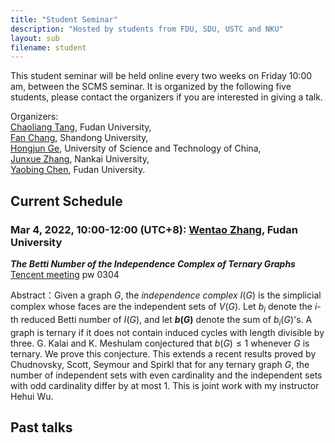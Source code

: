 ```yaml
---
title: "Student Seminar"
description: "Hosted by students from FDU, SDU, USTC and NKU"
layout: sub
filename: student
--- 
```


This student seminar will be held online every two weeks on Friday 10:00 am, between the SCMS seminar. It is organized by the following five students, please contact the organizers if you are interested in giving a talk.

Organizers: <br>
[Chaoliang Tang](mailto:cltang17@fudan.edu.cn), Fudan University, <br>
[Fan Chang](mailto:fchang@mail.sdu.edu.cn), Shandong University, <br>
[Hongjun Ge](mailto:ghj17000225@mail.ustc.edu.cn), University of Science and Technology of China, <br>
[Junxue Zhang](mailto:jxuezhang@163.com), Nankai University, <br>
[Yaobing Chen](mailto:ybchen21@m.fudan.edu.cn), Fudan University. <br>

## Current Schedule
### Mar 4, 2022, 10:00-12:00 (UTC+8): [Wentao Zhang](mailto:wtzhang20@fudan.edu.cn), Fudan University    
_**The Betti Number of the Independence Complex of Ternary Graphs**_      
[Tencent meeting](https://meeting.tencent.com/dm/7PPaxFINoT4x) pw 0304      

Abstract：Given a graph $G$, the <em>independence complex</em> $I(G)$ is the simplicial complex whose faces are the independent sets of $V(G)$. Let $b_i$ denote the $i$-th reduced Betti number of $I(G)$, and let **$b(G)$** denote the sum of $b_i(G)$'s. A graph is ternary if it does not contain induced cycles with length divisible by three. G. Kalai and K. Meshulam conjectured that $b(G)\le 1$ whenever $G$ is ternary. We prove this conjecture. This extends a recent results proved by Chudnovsky, Scott, Seymour and Spirkl that for any ternary graph $G$, the number of independent sets with even cardinality and the independent sets with odd cardinality differ by at most 1. This is joint work with my instructor Hehui Wu.

## Past talks
